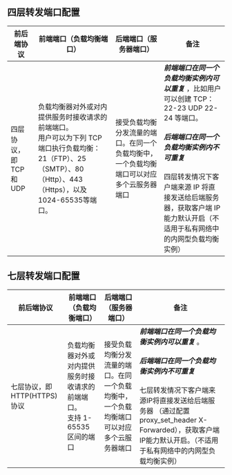 

## 四层转发端口配置
|前后端协议|前端端口（负载均衡端口）|后端端口（服务器端口）| 备注|
|--|--|--|--|
|四层协议，即TCP和UDP|负载均衡器对外或对内提供服务时接收请求的前端端口。<br>用户可以为下列 TCP 端口执行负载均衡：21（FTP）、25（SMTP）、80（Http）、443（Https），以及 1024-65535等端口。|接受负载均衡分发流量的端口。在同一个负载均衡中，一个负载均衡端口可以对应多个云服务器端口 | ***前端端口在同一个负载均衡实例内可以重复*** ，比如用户可以创建 TCP：22-23  UDP 22-24 等端口。<br><br>***后端端口在同一个负载均衡实例内不可重复***<br><br>四层转发情况下客户端来源 IP 将直接发送给后端服务器，获取客户端 IP 能力默认开启（不适用于私有网络中的内网型负载均衡实例）|


## 七层转发端口配置

|前后端协议|前端端口（负载均衡端口）|后端端口（服务器端口）| 备注|
|--|--|--|--|
|七层协议，即 HTTP(HTTPS) 协议|负载均衡器对外或对内提供服务时接收请求的前端端口。<br>支持 1-65535 区间的端口|接受负载均衡分发流量的端口。在同一个负载均衡中，一个负载均衡端口可以对应多个云服务器端口 | ***前端端口在同一个负载均衡实例内可以重复*** 。<br><br>***后端端口在同一个负载均衡实例内不可重复***<br><br>七层转发情况下客户端来源IP将直接发送给后端服务器 （通过配置proxy_set_header X-Forwarded），获取客户端IP能力默认开启。（不适用于私有网络中的内网型负载均衡实例）|


